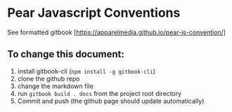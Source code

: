 # Pear Javascript Conventions

See formatted gitbook [https://apparelmedia.github.io/pear-js-convention/]

## To change this document:
1. install gitbook-cli (`npm install -g gitbook-cli`)
2. clone the github repo
3. change the markdown file
4. run `gitbook build . docs` from the project root directory
5. Commit and push (the github page should update automatically)
